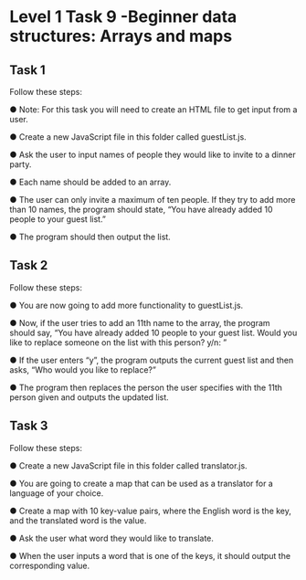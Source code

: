 # Level 1 Task 9 -Beginner data structures: Arrays and maps

## Task 1

Follow these steps:

● Note: For this task you will need to create an HTML file to get input from a
user.

● Create a new JavaScript file in this folder called guestList.js.

● Ask the user to input names of people they would like to invite to a dinner
party.

● Each name should be added to an array.

● The user can only invite a maximum of ten people. If they try to add more
than 10 names, the program should state, “You have already added 10
people to your guest list.”

● The program should then output the list.

## Task 2

Follow these steps:

● You are now going to add more functionality to guestList.js.

● Now, if the user tries to add an 11th name to the array, the program should
say, “You have already added 10 people to your guest list. Would you like to
replace someone on the list with this person? y/n: ”

● If the user enters “y”, the program outputs the current guest list and then
asks, “Who would you like to replace?”

● The program then replaces the person the user specifies with the 11th
person given and outputs the updated list.

## Task 3

Follow these steps:

● Create a new JavaScript file in this folder called translator.js.

● You are going to create a map that can be used as a translator for a
language of your choice.

● Create a map with 10 key-value pairs, where the English word is the key,
and the translated word is the value.

● Ask the user what word they would like to translate.

● When the user inputs a word that is one of the keys, it should output the
corresponding value.